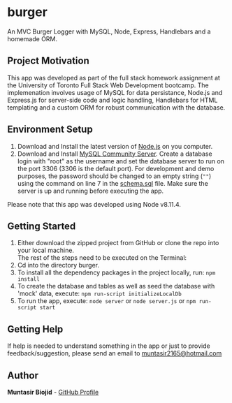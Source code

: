 # burger
An MVC Burger Logger with MySQL, Node, Express, Handlebars and a homemade ORM.

## Project Motivation

This app was developed as part of the full stack homework assignment at the University of Toronto Full Stack Web Development bootcamp. The implemenation involves usage of MySQL for data persistance, Node.js and Express.js for server-side code and logic handling, Handlebars for HTML templating and a custom ORM for robust communication with the database.

## Environment Setup
1) Download and Install the latest version of [Node.js](https://nodejs.org/en/download/) on you computer.
2) Download and Install [MySQL Community Server](https://dev.mysql.com/downloads/mysql/). Create a database login with "root" as the username and set the database server to run on the port 3306 (3306 is the default port). For development and demo purposes, the password should be changed to an empty string (`""`) using the command on line 7 in the [schema.sql](./db/schema.sql) file. Make sure the server is up and running before executing the app.

Please note that this app was developed using Node v8.11.4.

## Getting Started

1) Either download the zipped project from GitHub or clone the repo into your local machine.  
The rest of the steps need to be executed on the Terminal:  
2) Cd into the directory burger.
3) To install all the dependency packages in the project locally, run: `npm install`
4) To create the database and tables as well as seed the database with 'mock' data, execute: `npm run-script initializeLocalDb`
5) To run the app, execute: `node server` or `node server.js` or `npm run-script start`

## Getting Help

If help is needed to understand something in the app or just to provide feedback/suggestion, please send an email to muntasir2165@hotmail.com

## Author

**Muntasir Biojid** - [GitHub Profile](https://github.com/muntasir2165)